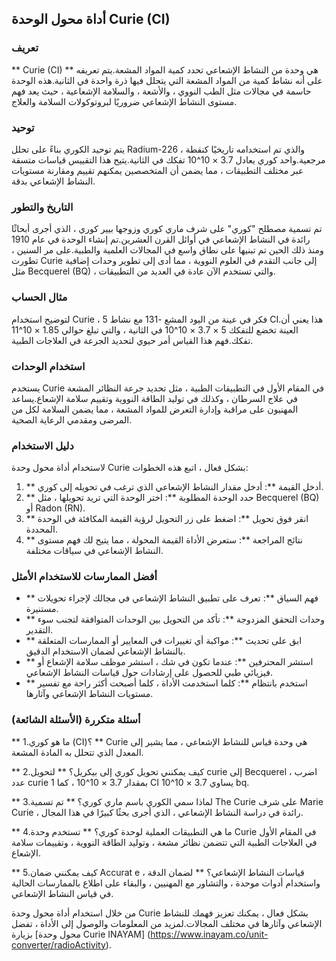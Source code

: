 ## أداة محول الوحدة Curie (CI)

### تعريف
** Curie (CI) ** هي وحدة من النشاط الإشعاعي تحدد كمية المواد المشعة.يتم تعريفه على أنه نشاط كمية من المواد المشعة التي يتحلل فيها ذرة واحدة في الثانية.هذه الوحدة حاسمة في مجالات مثل الطب النووي ، والأشعة ، والسلامة الإشعاعية ، حيث يعد فهم مستوى النشاط الإشعاعي ضروريًا لبروتوكولات السلامة والعلاج.

### توحيد
يتم توحيد الكوري بناءً على تحلل Radium-226 ، والذي تم استخدامه تاريخيًا كنقطة مرجعية.واحد كوري يعادل 3.7 × 10^10 تفكك في الثانية.يتيح هذا التقييس قياسات متسقة عبر مختلف التطبيقات ، مما يضمن أن المتخصصين يمكنهم تقييم ومقارنة مستويات النشاط الإشعاعي بدقة.

### التاريخ والتطور
تم تسمية مصطلح "كوري" على شرف ماري كوري وزوجها بيير كوري ، الذي أجرى أبحاثًا رائدة في النشاط الإشعاعي في أوائل القرن العشرين.تم إنشاء الوحدة في عام 1910 ومنذ ذلك الحين تم تبنيها على نطاق واسع في المجالات العلمية والطبية.على مر السنين ، تطورت Curie إلى جانب التقدم في العلوم النووية ، مما أدى إلى تطوير وحدات إضافية مثل Becquerel (BQ) ، والتي تستخدم الآن عادة في العديد من التطبيقات.

### مثال الحساب
لتوضيح استخدام Curie ، فكر في عينة من اليود المشع -131 مع نشاط 5 CI.هذا يعني أن العينة تخضع للتفكك 5 × 3.7 × 10^10 في الثانية ، والتي تبلغ حوالي 1.85 × 10^11 تفكك.فهم هذا القياس أمر حيوي لتحديد الجرعة في العلاجات الطبية.

### استخدام الوحدات
يستخدم Curie في المقام الأول في التطبيقات الطبية ، مثل تحديد جرعة النظائر المشعة في علاج السرطان ، وكذلك في توليد الطاقة النووية وتقييم سلامة الإشعاع.يساعد المهنيون على مراقبة وإدارة التعرض للمواد المشعة ، مما يضمن السلامة لكل من المرضى ومقدمي الرعاية الصحية.

### دليل الاستخدام
لاستخدام أداة محول وحدة Curie بشكل فعال ، اتبع هذه الخطوات:
1. ** أدخل القيمة **: أدخل مقدار النشاط الإشعاعي الذي ترغب في تحويله إلى كوري.
2. ** حدد الوحدة المطلوبة **: اختر الوحدة التي تريد تحويلها ، مثل Becquerel (BQ) أو Radon (RN).
3. ** انقر فوق تحويل **: اضغط على زر التحويل لرؤية القيمة المكافئة في الوحدة المحددة.
4. ** نتائج المراجعة **: ستعرض الأداة القيمة المحولة ، مما يتيح لك فهم مستوى النشاط الإشعاعي في سياقات مختلفة.

### أفضل الممارسات للاستخدام الأمثل
- ** فهم السياق **: تعرف على تطبيق النشاط الإشعاعي في مجالك لإجراء تحويلات مستنيرة.
- ** وحدات التحقق المزدوجة **: تأكد من التحويل بين الوحدات المتوافقة لتجنب سوء التقدير.
- ** ابق على تحديث **: مواكبة أي تغييرات في المعايير أو الممارسات المتعلقة بالنشاط الإشعاعي لضمان الاستخدام الدقيق.
- ** استشر المحترفين **: عندما تكون في شك ، استشر موظف سلامة الإشعاع أو فيزيائي طبي للحصول على إرشادات حول قياسات النشاط الإشعاعي.
- ** استخدم بانتظام **: كلما استخدمت الأداة ، كلما أصبحت أكثر راحة مع تفسير مستويات النشاط الإشعاعي وآثارها.

### أسئلة متكررة (الأسئلة الشائعة)

** 1.ما هو كوري (CI)؟ **
Curie هي وحدة قياس للنشاط الإشعاعي ، مما يشير إلى المعدل الذي تتحلل به المادة المشعة.

** 2.كيف يمكنني تحويل كوري إلى بيكريل؟ **
لتحويل curie إلى Becquerel ، اضرب عدد curie بمقدار 3.7 × 10^10 ، كما 1 CI يساوي 3.7 × 10^10 bq.

** 3.لماذا سمي الكوري باسم ماري كوري؟ **
تم تسمية The Curie على شرف Marie Curie ، رائدة في دراسة النشاط الإشعاعي ، الذي أجرى بحثًا كبيرًا في هذا المجال.

** 4.ما هي التطبيقات العملية لوحدة كوري؟ **
تستخدم وحدة Curie في المقام الأول في العلاجات الطبية التي تتضمن نظائر مشعة ، وتوليد الطاقة النووية ، وتقييمات سلامة الإشعاع.

** 5.كيف يمكنني ضمان Accurat e قياسات النشاط الإشعاعي؟ **
لضمان الدقة ، واستخدام أدوات موحدة ، والتشاور مع المهنيين ، والبقاء على اطلاع بالممارسات الحالية في قياس النشاط الإشعاعي.

من خلال استخدام أداة محول وحدة Curie بشكل فعال ، يمكنك تعزيز فهمك للنشاط الإشعاعي وآثارها في مختلف المجالات.لمزيد من المعلومات والوصول إلى الأداة ، تفضل بزيارة [محول وحدة Curie INAYAM] (https://www.inayam.co/unit-converter/radioActivity).